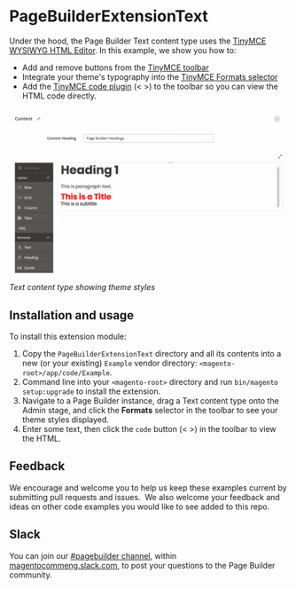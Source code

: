 # PageBuilderExtensionText

Under the hood, the Page Builder Text content type uses the [TinyMCE WYSIWYG HTML Editor](https://www.tiny.cloud/docs-4x/). In this example, we show you how to:

* Add and remove buttons from the [TinyMCE toolbar](https://www.tiny.cloud/docs/advanced/editor-control-identifiers/#toolbarcontrols) 
* Integrate your theme's typography into the [TinyMCE Formats selector](https://www.tiny.cloud/docs/configure/content-formatting/#formattype)
* Add the [TinyMCE code plugin](https://www.tiny.cloud/docs/plugins/code/) (< >) to the toolbar so you can view the HTML code directly.

![Text content type extension](text-extension.gif "Text content type extension")

_Text content type showing theme styles_

## Installation and usage

To install this extension module:

1. Copy the `PageBuilderExtensionText` directory and all its contents into a new (or your existing) `Example` vendor directory: `<magento-root>/app/code/Example`.
2. Command line into your `<magento-root>` directory and run `bin/magento setup:upgrade` to install the extension.
3. Navigate to a Page Builder instance, drag a Text content type onto the Admin stage, and click the **Formats** selector in the toolbar to see your theme styles displayed.
4. Enter some text, then click the `code` button (< >) in the toolbar to view the HTML.

## Feedback

We encourage and welcome you to help us keep these examples current by submitting pull requests and issues. 
We also welcome your feedback and ideas on other code examples you would like to see added to this repo. 

## Slack
You can join our [#pagebuilder channel](https://magentocommeng.slack.com/messages/CHB455HPF), within [magentocommeng.slack.com](https://magentocommeng.slack.com/), to post your questions to the Page Builder community.
